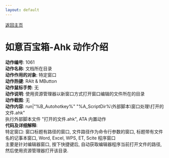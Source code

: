 ```yaml
---
layout: default
---
```

<link rel="stylesheet" href="../Actions/css/atom-one-light.min.css">
<script src="../Actions/js/highlight.min.js"></script>
<script>hljs.highlightAll();</script>

[返回主页](../index.md)

# [](#header-2) 如意百宝箱-Ahk 动作介绍

**动作编号**: 1061  
**动作名称**: 文档所在目录  
**动作作用的对象**: 特定窗口  
**动作热键**: RAlt & MButton  
**动作鼠标手势**: 无  
**动作说明**: 使用资源管理器以新窗口方式打开窗口编辑的文件所在的目录  
**动作截图**:  无   
**动作内容**: run|"%B_Autohotkey%" "%A_ScriptDir%\外部脚本\窗口处理\打开的文件.ahk"  
执行外部脚本文件 "打开的文件.ahk", ATA 内置动作  
**代码及详细解释**:  
特定窗口: 窗口标题有路径的窗口, 文件路径作为命令行参数的窗口, 标题带有文件名的记事本窗口, 
Word, Excel, WPS, ET, Scite 程序窗口  
主要是针对编辑器窗口, 按下快捷键后, 自动获取编辑器程序当前打开文件的路径, 然后使用资源管理器打开该目录.  